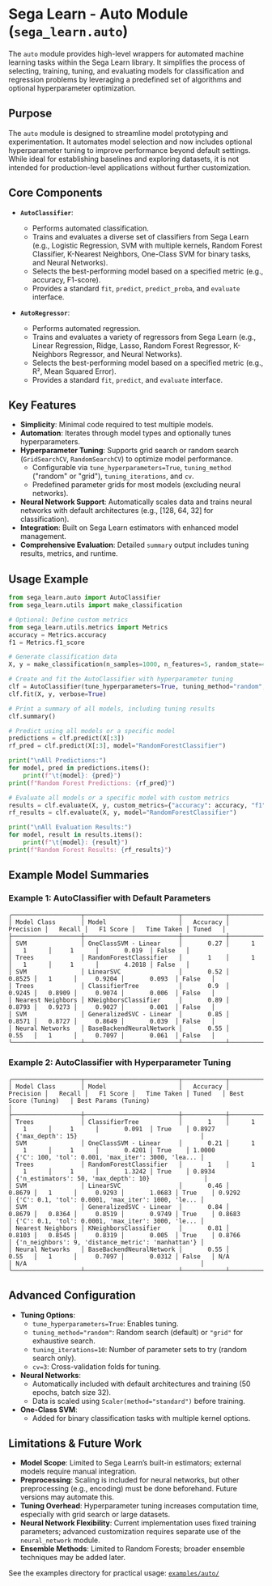 # Sega Learn - Auto Module (`sega_learn.auto`)

The `auto` module provides high-level wrappers for automated machine learning tasks within the Sega Learn library. It simplifies the process of selecting, training, tuning, and evaluating models for classification and regression problems by leveraging a predefined set of algorithms and optional hyperparameter optimization.

## Purpose

The `auto` module is designed to streamline model prototyping and experimentation. It automates model selection and now includes optional hyperparameter tuning to improve performance beyond default settings. While ideal for establishing baselines and exploring datasets, it is not intended for production-level applications without further customization.

## Core Components

*   **`AutoClassifier`**:
    *   Performs automated classification.
    *   Trains and evaluates a diverse set of classifiers from Sega Learn (e.g., Logistic Regression, SVM with multiple kernels, Random Forest Classifier, K-Nearest Neighbors, One-Class SVM for binary tasks, and Neural Networks).
    *   Selects the best-performing model based on a specified metric (e.g., accuracy, F1-score).
    *   Provides a standard `fit`, `predict`, `predict_proba`, and `evaluate` interface.

*   **`AutoRegressor`**:
    *   Performs automated regression.
    *   Trains and evaluates a variety of regressors from Sega Learn (e.g., Linear Regression, Ridge, Lasso, Random Forest Regressor, K-Neighbors Regressor, and Neural Networks).
    *   Selects the best-performing model based on a specified metric (e.g., R², Mean Squared Error).
    *   Provides a standard `fit`, `predict`, and `evaluate` interface.

## Key Features

*   **Simplicity**: Minimal code required to test multiple models.
*   **Automation**: Iterates through model types and optionally tunes hyperparameters.
*   **Hyperparameter Tuning**: Supports grid search or random search (`GridSearchCV`, `RandomSearchCV`) to optimize model performance.
    *   Configurable via `tune_hyperparameters=True`, `tuning_method` ("random" or "grid"), `tuning_iterations`, and `cv`.
    *   Predefined parameter grids for most models (excluding neural networks).
*   **Neural Network Support**: Automatically scales data and trains neural networks with default architectures (e.g., [128, 64, 32] for classification).
*   **Integration**: Built on Sega Learn estimators with enhanced model management.
*   **Comprehensive Evaluation**: Detailed `summary` output includes tuning results, metrics, and runtime.

## Usage Example

```python
from sega_learn.auto import AutoClassifier
from sega_learn.utils import make_classification

# Optional: Define custom metrics
from sega_learn.utils.metrics import Metrics
accuracy = Metrics.accuracy
f1 = Metrics.f1_score

# Generate classification data
X, y = make_classification(n_samples=1000, n_features=5, random_state=42)

# Create and fit the AutoClassifier with hyperparameter tuning
clf = AutoClassifier(tune_hyperparameters=True, tuning_method="random", tuning_iterations=10, cv=3, tuning_metric="f1")
clf.fit(X, y, verbose=True)

# Print a summary of all models, including tuning results
clf.summary()

# Predict using all models or a specific model
predictions = clf.predict(X[:3])
rf_pred = clf.predict(X[:3], model="RandomForestClassifier")

print("\nAll Predictions:")
for model, pred in predictions.items():
    print(f"\t{model}: {pred}")
print(f"Random Forest Predictions: {rf_pred}")

# Evaluate all models or a specific model with custom metrics
results = clf.evaluate(X, y, custom_metrics={"accuracy": accuracy, "f1": f1})
rf_results = clf.evaluate(X, y, model="RandomForestClassifier")

print("\nAll Evaluation Results:")
for model, result in results.items():
    print(f"\t{model}: {result}")
print(f"Random Forest Results: {rf_results}")
```

## Example Model Summaries
### Example 1: AutoClassifier with Default Parameters

```
╭───────────────────┬──────────────────────────┬────────────┬─────────────┬──────────┬────────────┬──────────────┬─────────╮
│ Model Class       │ Model                    │   Accuracy │   Precision │   Recall │   F1 Score │   Time Taken │ Tuned   │
├───────────────────┼──────────────────────────┼────────────┼─────────────┼──────────┼────────────┼──────────────┼─────────┤
│ SVM               │ OneClassSVM - Linear     │       0.27 │      1      │   1      │     1      │       0.019  │ False   │
│ Trees             │ RandomForestClassifier   │       1    │      1      │   1      │     1      │       4.2018 │ False   │
│ SVM               │ LinearSVC                │       0.52 │      0.8525 │   1      │     0.9204 │       0.093  │ False   │
│ Trees             │ ClassifierTree           │       0.9  │      0.9245 │   0.8909 │     0.9074 │       0.006  │ False   │
│ Nearest Neighbors │ KNeighborsClassifier     │       0.89 │      0.8793 │   0.9273 │     0.9027 │       0.001  │ False   │
│ SVM               │ GeneralizedSVC - Linear  │       0.85 │      0.8571 │   0.8727 │     0.8649 │       0.039  │ False   │
│ Neural Networks   │ BaseBackendNeuralNetwork │       0.55 │      0.55   │   1      │     0.7097 │       0.061  │ False   │
╰───────────────────┴──────────────────────────┴────────────┴─────────────┴──────────┴────────────┴──────────────┴─────────╯
```

### Example 2: AutoClassifier with Hyperparameter Tuning
```
╭───────────────────┬──────────────────────────┬────────────┬─────────────┬──────────┬────────────┬──────────────┬─────────┬───────────────────────┬────────────────────────────────────────────────────╮
│ Model Class       │ Model                    │   Accuracy │   Precision │   Recall │   F1 Score │   Time Taken │ Tuned   │ Best Score (Tuning)   │ Best Params (Tuning)                               │
├───────────────────┼──────────────────────────┼────────────┼─────────────┼──────────┼────────────┼──────────────┼─────────┼───────────────────────┼────────────────────────────────────────────────────┤
│ Trees             │ ClassifierTree           │       1    │      1      │   1      │     1      │       0.091  │ True    │ 0.8927                │ {'max_depth': 15}                                  │
│ SVM               │ OneClassSVM - Linear     │       0.21 │      1      │   1      │     1      │       0.4201 │ True    │ 1.0000                │ {'C': 100, 'tol': 0.001, 'max_iter': 3000, 'lea... │
│ Trees             │ RandomForestClassifier   │       1    │      1      │   1      │     1      │       1.3242 │ True    │ 0.8934                │ {'n_estimators': 50, 'max_depth': 10}               │
│ SVM               │ LinearSVC                │       0.46 │      0.8679 │   1      │     0.9293 │       1.0683 │ True    │ 0.9292                │ {'C': 0.1, 'tol': 0.0001, 'max_iter': 1000, 'le... │
│ SVM               │ GeneralizedSVC - Linear  │       0.84 │      0.8679 │   0.8364 │     0.8519 │       0.9749 │ True    │ 0.8683                │ {'C': 0.1, 'tol': 0.0001, 'max_iter': 3000, 'le... │
│ Nearest Neighbors │ KNeighborsClassifier     │       0.81 │      0.8103 │   0.8545 │     0.8319 │       0.005  │ True    │ 0.8766                │ {'n_neighbors': 9, 'distance_metric': 'manhattan'} │
│ Neural Networks   │ BaseBackendNeuralNetwork │       0.55 │      0.55   │   1      │     0.7097 │       0.0312 │ False   │ N/A                   │ N/A                                                │
╰───────────────────┴──────────────────────────┴────────────┴─────────────┴──────────┴────────────┴──────────────┴─────────┴───────────────────────┴────────────────────────────────────────────────────╯
```


## Advanced Configuration

*   **Tuning Options**:
    *   `tune_hyperparameters=True`: Enables tuning.
    *   `tuning_method="random"`: Random search (default) or `"grid"` for exhaustive search.
    *   `tuning_iterations=10`: Number of parameter sets to try (random search only).
    *   `cv=3`: Cross-validation folds for tuning.
*   **Neural Networks**:
    *   Automatically included with default architectures and training (50 epochs, batch size 32).
    *   Data is scaled using `Scaler(method="standard")` before training.
*   **One-Class SVM**:
    *   Added for binary classification tasks with multiple kernel options.

## Limitations & Future Work

*   **Model Scope**: Limited to Sega Learn’s built-in estimators; external models require manual integration.
*   **Preprocessing**: Scaling is included for neural networks, but other preprocessing (e.g., encoding) must be done beforehand. Future versions may automate this.
*   **Tuning Overhead**: Hyperparameter tuning increases computation time, especially with grid search or large datasets.
*   **Neural Network Flexibility**: Current implementation uses fixed training parameters; advanced customization requires separate use of the `neural_network` module.
*   **Ensemble Methods**: Limited to Random Forests; broader ensemble techniques may be added later.

See the examples directory for practical usage: [`examples/auto/`](../../examples/auto/)
